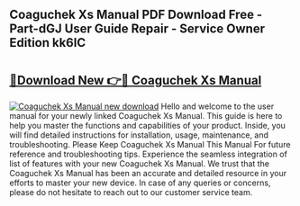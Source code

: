 ## Coaguchek Xs Manual PDF Download Free - Part-dGJ User Guide Repair - Service Owner Edition kk6lC

# <h2><a href="http://bc40604.oget.top/?id=Coaguchek+Xs+Manual">🔗Download New 👉🔴 Coaguchek Xs Manual</a></h2>

[![Coaguchek Xs Manual new download](https://i.imgur.com/5g1atiW.png)](http://bc40604.oget.top/?id=Coaguchek+Xs+Manual)
Hello and welcome to the user manual for your newly linked Coaguchek Xs Manual. This guide is here to help you master the functions and capabilities of your product. Inside, you will find detailed instructions for installation, usage, maintenance, and troubleshooting. Please Keep Coaguchek Xs Manual This Manual For future reference and troubleshooting tips. Experience the seamless integration of list of features with your new Coaguchek Xs Manual. We trust that the Coaguchek Xs Manual has been an accurate and detailed resource in your efforts to master your new device. In case of any queries or concerns, please do not hesitate to reach out to our customer service team.
